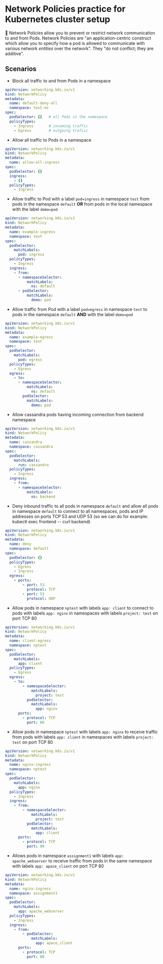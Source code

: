 # Network Policies practice for Kubernetes cluster setup

📝 Network Policies allow you to prevent or restrict network communication to and from Pods. Network Policies are "an application-centric construct which allow you to specify how a pod is allowed to communicate with various network _entities_ over the network". They "do not conflict; they are additive".

## Scenarios

* Block all traffic to and from Pods in a namespace

```yaml
apiVersion: networking.k8s.io/v1
kind: NetworkPolicy
metadata:
  name: default-deny-all
  namespace: test-ns
spec:
  podSelector: {}   # all Pods in the namespace
  policyTypes:
    - Ingress       # incoming traffic
    - Egress        # outgoing trafiic
```

* Allow all traffic to Pods in a namespace

```yaml
apiVersion: networking.k8s.io/v1
kind: NetworkPolicy
metadata:
  name: allow-all-ingress
spec:
  podSelector: {}
  ingress:
    - {}
  policyTypes:
    - Ingress
```

* Allow traffic to Pod with a label `pod=ingress` in namespace `test` from pods in the namespace `default` **OR** from pods in the local namespace with the label `demo=pod`

```yaml
apiVersion: networking.k8s.io/v1
kind: NetworkPolicy
metadata:
  name: example-ingress
  namespace: test
spec:
  podSelector:
    matchLabels:
      pod: ingress
  policyTypes:
    - Ingress
  ingress: 
    - from: 
      - namespaceSelector: 
          matchLabels: 
            ns: default
      - podSelector:
          matchLabels:
            demo: pod
```

* Allow traffic from Pod with a label `pod=egress` in namespace `test` to pods in the namespace `default` **AND** with the label `demo=pod`

```yaml
apiVersion: networking.k8s.io/v1
kind: NetworkPolicy
metadata:
  name: example-egress
  namespace: test
spec:
  podSelector:
    matchLabels:
      pod: egress
  policyTypes:
    - Egress
  egress: 
    - to: 
      - namespaceSelector: 
          matchLabels: 
            ns: default
        podSelector:
          matchLabels:
            demo: pod
```

* Allow cassandra pods having incoming connection from backend namespace

```yaml
apiVersion: networking.k8s.io/v1
kind: NetworkPolicy
metadata:
  name: cassandra
  namespace: cassandra
spec:
  podSelector:
    matchLabels:
      run: cassandra
  policyTypes:
    - Ingress
  ingress:
    - from:
      - namespaceSelector:
          matchLabels:
            ns: backend
```

* Deny inbound traffic to all pods in namespace `default` and allow all pods in namespace `default` to connect to all namespaces, pods and IP addresses on ports TCP 53 and UDP 53 (so we can do for example: kubectl exec frontend -- curl backend)

```yaml
apiVersion: networking.k8s.io/v1
kind: NetworkPolicy
metadata:
  name: deny
  namespace: default
spec:
  podSelector: {}
  policyTypes:
    - Egress
    - Ingress
  egress:
    - ports:
        - port: 53
          protocol: TCP
        - port: 53
          protocol: UDP
```

* Allow pods in namespace `nptest` with labels `app: client` to connect to pods with labels `app: nginx` in namespaces with labels `project: test` on port TCP 80

```yaml
apiVersion: networking.k8s.io/v1
kind: NetworkPolicy
metadata:
  name: client-egress
  namespace: nptest
spec:
  podSelector:
    matchLabels:
      app: client
  policyTypes:
    - Egress
  egress:
    - to:
        - namespaceSelector:
            matchLabels:
              project: test
          podSelector:
            matchLabels:
              app: nginx
      ports:
        - protocol: TCP
          port: 80
```

* Allow pods in namespace `nptest` with labels `app: nginx` to receive traffic from pods with labels `app: client` in namespaces with labels `project: test` on port TCP 80

```yaml
apiVersion: networking.k8s.io/v1
kind: NetworkPolicy
metadata:
  name: nginx-ingress
  namespace: nptest
spec:
  podSelector:
    matchLabels:
      app: nginx
  policyTypes:
    - Ingress
  ingress:
    - from:
        - namespaceSelector:
            matchLabels:
              project: test
          podSelector:
            matchLabels:
              app: client
      ports:
        - protocol: TCP
          port: 80
```

* Allows pods in namespace `assignment1` with labels `app: apache_webserver` to receive traffic from pods in the same namespace with labels `app: apace_client` on port TCP 80

```yaml
apiVersion: networking.k8s.io/v1
kind: NetworkPolicy
metadata:
  name: nginx-ingress
  namespace: assignment1
spec:
  podSelector:
    matchLabels:
      app: apache_webserver
  policyTypes:
    - Ingress
  ingress:
    - from:
        - podSelector:
            matchLabels:
              app: apace_client
      ports:
        - protocol: TCP
          port: 80
```
